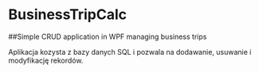 # BusinessTripCalc
##Simple CRUD application in WPF managing business trips

Aplikacja kozysta z bazy danych SQL i pozwala na dodawanie, usuwanie i modyfikację rekordów.
